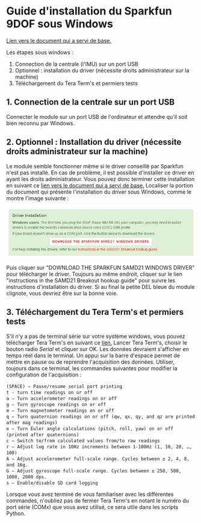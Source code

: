 # Guide d'installation du Sparkfun 9DOF sous Windows

[Lien vers le document qui a servi de base.](https://learn.sparkfun.com/tutorials/9dof-razor-imu-m0-hookup-guide?_ga=2.99420060.326620079.1517431239-364404356.1517431239)

Les étapes sous windows :

1. Connection de la centrale (l'IMU) sur un port USB
2. Optionnel : installation du driver (nécessite droits administrateur sur la machine)
3. Téléchargement du Tera Term's et permiers tests

## 1. Connection de la centrale sur un port USB
Connecter le module sur un port USB de l'ordinateur et attendre qu'il soit bien reconnu par Windows.

## 2. Optionnel : Installation du driver (nécessite droits administrateur sur la machine)
Le module semble fonctionner même si le driver conseillé par Sparkfun n'est pas installé. En cas de problème, il est possible d'installer ce driver en ayant les droits administrateur. Vous pouvez donc terminer cette installation en suivant ce [lien vers le document qui a servi de base.](https://learn.sparkfun.com/tutorials/9dof-razor-imu-m0-hookup-guide?_ga=2.99420060.326620079.1517431239-364404356.1517431239) Localiser la portion du document qui présente l'installation du driver sous Windows, comme le montre l'image suivante :

![Windows driver](WindowsDriver.PNG)

Puis cliquer sur "DOWNLOAD THE SPARKFUN SAMD21 WINDOWS DRIVER" pour télécharger le driver. Toujours au même endroit, cliquer sur le lien "instructions in the SAMD21 Breakout hookup guide" pour suivre les instructions d'installation du driver. Si au final la petite DEL bleue du module clignote, vous devriez être sur la bonne voie.

## 3. Téléchargement du Tera Term's et permiers tests
S'il n'y a pas de terminal série sur votre système windows, vous pouvez télécharger Tera Term's en suivant ce [lien.](https://osdn.net/projects/ttssh2/downloads/68719/teraterm-4.97.exe/) Lancer Tera Term's, choisir le bouton radio *Serial* et cliquer sur OK. Les données devraient s'afficher en temps réel dans le terminal. Un appui sur la barre d'espace permet de mettre en pause ou de reprendre l'acquisition des données. Utiliser, toujours dans ce terminal, les commandes suivantes pour modifier la configuration de l'acquisition :

    (SPACE) – Pause/resume serial port printing
    t - turn time readings on or off
    a – Turn accelerometer readings on or off
    g – Turn gyroscope readings on or off
    m – Turn magnetometer readings on or off
    q – Turn quaternion readings on or off (qw, qx, qy, and qz are printed after mag readings)
    e – Turn Euler angle calculations (pitch, roll, yaw) on or off (printed after quaternions)
    c – Switch to/from calculated values from/to raw readings
    r – Adjust log rate in 10Hz increments between 1-100Hz (1, 10, 20, …, 100)
    A – Adjust accelerometer full-scale range. Cycles between ± 2, 4, 8, and 16g.
    G – Adjust gyroscope full-scale range. Cycles between ± 250, 500, 1000, 2000 dps.
    s – Enable/disable SD card logging

Lorsque vous avez terminé de vous familiariser avec les différentes commandes, n'oubliez pas de fermer Tera Term's en notant le numéro du port série (COMx) que vous avez utilisé, ce sera utile dans les scripts Python.
